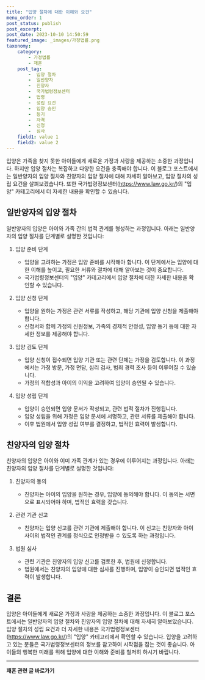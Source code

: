 ```yaml
---
title: "입양 절차에 대한 이해와 요건"
menu_order: 1
post_status: publish
post_excerpt: 
post_date: 2023-10-10 14:50:59
featured_image: _images/가정법률.png
taxonomy:
    category:
        - 가정법률
        - 재혼
    post_tag:
        -  입양 절차
        -  일반양자
        -  친양자
        -  국가법령정보센터
        -  법령
        -  성립 요건
        -  입양 승인
        -  등기
        -  자격
        -  신청
        -  심사
    field1: value 1
    field2: value 2
---
```



입양은 가족을 찾지 못한 아이들에게 새로운 가정과 사랑을 제공하는 소중한 과정입니다. 하지만 입양 절차는 복잡하고 다양한 요건을 충족해야 합니다. 이 블로그 포스트에서는 일반양자의 입양 절차와 친양자의 입양 절차에 대해 자세히 알아보고, 입양 절차의 성립 요건을 살펴보겠습니다. 또한 국가법령정보센터(https://www.law.go.kr/)의 "입양" 카테고리에서 더 자세한 내용을 확인할 수 있습니다.
## 일반양자의 입양 절차

일반양자의 입양은 아이와 가족 간의 법적 관계를 형성하는 과정입니다. 아래는 일반양자의 입양 절차를 단계별로 설명한 것입니다:

1. 입양 준비 단계
   - 입양을 고려하는 가정은 입양 준비를 시작해야 합니다. 이 단계에서는 입양에 대한 이해를 높이고, 필요한 서류와 절차에 대해 알아보는 것이 중요합니다.
   - 국가법령정보센터의 "입양" 카테고리에서 입양 절차에 대한 자세한 내용을 확인할 수 있습니다.

2. 입양 신청 단계
   - 입양을 원하는 가정은 관련 서류를 작성하고, 해당 기관에 입양 신청을 제출해야 합니다.
   - 신청서와 함께 가정의 신원정보, 가족의 경제적 안정성, 입양 동기 등에 대한 자세한 정보를 제공해야 합니다.

3. 입양 검토 단계
   - 입양 신청이 접수되면 입양 기관 또는 관련 단체는 가정을 검토합니다. 이 과정에서는 가정 방문, 가정 면담, 심리 검사, 범죄 경력 조사 등이 이루어질 수 있습니다.
   - 가정의 적합성과 아이의 이익을 고려하여 입양이 승인될 수 있습니다.

4. 입양 성립 단계
   - 입양이 승인되면 입양 문서가 작성되고, 관련 법적 절차가 진행됩니다.
   - 입양 성립을 위해 가정은 입양 문서에 서명하고, 관련 서류를 제출해야 합니다.
   - 이후 법원에서 입양 성립 여부를 결정하고, 법적인 효력이 발생합니다.

## 친양자의 입양 절차

친양자의 입양은 아이와 이미 가족 관계가 있는 경우에 이루어지는 과정입니다. 아래는 친양자의 입양 절차를 단계별로 설명한 것입니다:

1. 친양자의 동의
   - 친양자는 아이의 입양을 원하는 경우, 입양에 동의해야 합니다. 이 동의는 서면으로 표시되어야 하며, 법적인 효력을 갖습니다.

2. 관련 기관 신고
   - 친양자는 입양 신고를 관련 기관에 제출해야 합니다. 이 신고는 친양자와 아이 사이의 법적인 관계를 정식으로 인정받을 수 있도록 하는 과정입니다.

3. 법원 심사
   - 관련 기관은 친양자의 입양 신고를 검토한 후, 법원에 신청합니다.
   - 법원에서는 친양자의 입양에 대한 심사를 진행하며, 입양이 승인되면 법적인 효력이 발생합니다.

## 결론

입양은 아이들에게 새로운 가정과 사랑을 제공하는 소중한 과정입니다. 이 블로그 포스트에서는 일반양자의 입양 절차와 친양자의 입양 절차에 대해 자세히 알아보았습니다. 입양 절차의 성립 요건과 더 자세한 내용은 국가법령정보센터(https://www.law.go.kr/)의 "입양" 카테고리에서 확인할 수 있습니다. 입양을 고려하고 있는 분들은 국가법령정보센터의 정보를 참고하여 시작점을 잡는 것이 좋습니다. 아이들의 행복한 미래를 위해 입양에 대한 이해와 준비를 철저히 하시기 바랍니다.










<!-- wp:separator -->
<hr class="wp-block-separator has-alpha-channel-opacity"/>
<!-- /wp:separator -->

<!-- wp:group {"backgroundColor":"base","layout":{"type":"constrained"}} -->
<div class="wp-block-group has-base-background-color has-background"><!-- wp:paragraph {"align":"center","fontSize":"large"} -->
<p class="has-text-align-center has-large-font-size"><strong>재혼 관련 글 바로가기</strong></p>
<!-- /wp:paragraph -->


<!-- wp:latest-posts
{"categories":[{"id":1427,"count":19,"description":"","link":"https://uknowlaw.com/category/%ec%9e%ac%ed%98%bc/","name":"재혼","slug":"재혼","taxonomy":"category","parent":0,"meta":[],"_links":{"self":[{"href":"https://uknowlaw.com/wp-json/wp/v2/categories/1427"}],"collection":[{"href":"https://uknowlaw.com/wp-json/wp/v2/categories"}],"about":[{"href":"https://uknowlaw.com/wp-json/wp/v2/taxonomies/category"}],"wp:post_type":[{"href":"https://uknowlaw.com/wp-json/wp/v2/posts?categories=1427"}],"curies":[{"name":"wp","href":"https://api.w.org/{rel}","templated":true}]}}],"postsToShow":100,"excerptLength":28,"postLayout":"grid","columns":2,"featuredImageAlign":"left","featuredImageSizeSlug":"large","fontSize":"medium"} /--></div>
<!-- /wp:group -->